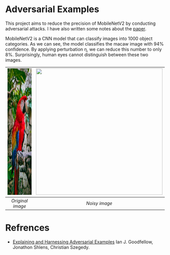 # Adversarial Examples
This project aims to reduce the precision of MobileNetV2 by conducting adversarial attacks. I have also written some notes about the [paper](https://arxiv.org/abs/1412.6572).

MobileNetV2 is a CNN model that can classify images into 1000 object categories. As we can see, the model classifies the macaw image with 94% confidence. By applying perturbation η, we can reduce this number to only 8%. Surprisingly, human eyes cannot distinguish between these two images.

<div align="center">

| <img src="images/1.png" width="400" height="400"> | <img src="2.png" width="400" height="400"> |
|:--:|:--:|
| *Original image* | *Noisy image* |
</div>

# Refrences
- [Explaining and Harnessing Adversarial Examples](https://arxiv.org/abs/1412.6572) Ian J. Goodfellow, Jonathon Shlens, Christian Szegedy.
